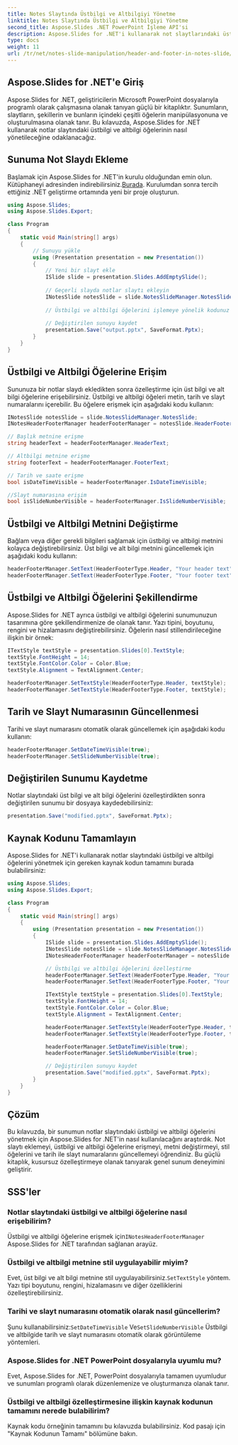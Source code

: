 ```yaml
---
title: Notes Slaytında Üstbilgi ve Altbilgiyi Yönetme
linktitle: Notes Slaytında Üstbilgi ve Altbilgiyi Yönetme
second_title: Aspose.Slides .NET PowerPoint İşleme API'si
description: Aspose.Slides for .NET'i kullanarak not slaytlarındaki üstbilgi ve altbilgiyi nasıl özelleştireceğinizi öğrenin. Bu adım adım kılavuz, kaynak kodu örnekleri sağlar ve öğelere erişmeyi, bunları değiştirmeyi ve biçimlendirmeyi kapsar.
type: docs
weight: 11
url: /tr/net/notes-slide-manipulation/header-and-footer-in-notes-slide/
---
```


## Aspose.Slides for .NET'e Giriş

Aspose.Slides for .NET, geliştiricilerin Microsoft PowerPoint dosyalarıyla programlı olarak çalışmasına olanak tanıyan güçlü bir kitaplıktır. Sunumların, slaytların, şekillerin ve bunların içindeki çeşitli öğelerin manipülasyonuna ve oluşturulmasına olanak tanır. Bu kılavuzda, Aspose.Slides for .NET kullanarak notlar slaytındaki üstbilgi ve altbilgi öğelerinin nasıl yönetileceğine odaklanacağız.

## Sunuma Not Slaydı Ekleme

 Başlamak için Aspose.Slides for .NET'in kurulu olduğundan emin olun. Kütüphaneyi adresinden indirebilirsiniz.[Burada](https://releases.aspose.com/slides/net/). Kurulumdan sonra tercih ettiğiniz .NET geliştirme ortamında yeni bir proje oluşturun.

```csharp
using Aspose.Slides;
using Aspose.Slides.Export;

class Program
{
    static void Main(string[] args)
    {
        // Sunuyu yükle
        using (Presentation presentation = new Presentation())
        {
            // Yeni bir slayt ekle
            ISlide slide = presentation.Slides.AddEmptySlide();
            
            // Geçerli slayda notlar slaytı ekleyin
            INotesSlide notesSlide = slide.NotesSlideManager.NotesSlide;
            
            // Üstbilgi ve altbilgi öğelerini işlemeye yönelik kodunuz buraya gelecek
            
            // Değiştirilen sunuyu kaydet
            presentation.Save("output.pptx", SaveFormat.Pptx);
        }
    }
}
```

## Üstbilgi ve Altbilgi Öğelerine Erişim

Sununuza bir notlar slaydı ekledikten sonra özelleştirme için üst bilgi ve alt bilgi öğelerine erişebilirsiniz. Üstbilgi ve altbilgi öğeleri metin, tarih ve slayt numaralarını içerebilir. Bu öğelere erişmek için aşağıdaki kodu kullanın:

```csharp
INotesSlide notesSlide = slide.NotesSlideManager.NotesSlide;
INotesHeaderFooterManager headerFooterManager = notesSlide.HeaderFooterManager;

// Başlık metnine erişme
string headerText = headerFooterManager.HeaderText;

// Altbilgi metnine erişme
string footerText = headerFooterManager.FooterText;

// Tarih ve saate erişme
bool isDateTimeVisible = headerFooterManager.IsDateTimeVisible;

//Slayt numarasına erişim
bool isSlideNumberVisible = headerFooterManager.IsSlideNumberVisible;
```

## Üstbilgi ve Altbilgi Metnini Değiştirme

Bağlam veya diğer gerekli bilgileri sağlamak için üstbilgi ve altbilgi metnini kolayca değiştirebilirsiniz. Üst bilgi ve alt bilgi metnini güncellemek için aşağıdaki kodu kullanın:

```csharp
headerFooterManager.SetText(HeaderFooterType.Header, "Your header text");
headerFooterManager.SetText(HeaderFooterType.Footer, "Your footer text");
```

## Üstbilgi ve Altbilgi Öğelerini Şekillendirme

Aspose.Slides for .NET ayrıca üstbilgi ve altbilgi öğelerini sunumunuzun tasarımına göre şekillendirmenize de olanak tanır. Yazı tipini, boyutunu, rengini ve hizalamasını değiştirebilirsiniz. Öğelerin nasıl stillendirileceğine ilişkin bir örnek:

```csharp
ITextStyle textStyle = presentation.Slides[0].TextStyle;
textStyle.FontHeight = 14;
textStyle.FontColor.Color = Color.Blue;
textStyle.Alignment = TextAlignment.Center;

headerFooterManager.SetTextStyle(HeaderFooterType.Header, textStyle);
headerFooterManager.SetTextStyle(HeaderFooterType.Footer, textStyle);
```

## Tarih ve Slayt Numarasının Güncellenmesi

Tarihi ve slayt numarasını otomatik olarak güncellemek için aşağıdaki kodu kullanın:

```csharp
headerFooterManager.SetDateTimeVisible(true);
headerFooterManager.SetSlideNumberVisible(true);
```

## Değiştirilen Sunumu Kaydetme

Notlar slaytındaki üst bilgi ve alt bilgi öğelerini özelleştirdikten sonra değiştirilen sunumu bir dosyaya kaydedebilirsiniz:

```csharp
presentation.Save("modified.pptx", SaveFormat.Pptx);
```

## Kaynak Kodunu Tamamlayın

Aspose.Slides for .NET'i kullanarak notlar slaytındaki üstbilgi ve altbilgi öğelerini yönetmek için gereken kaynak kodun tamamını burada bulabilirsiniz:

```csharp
using Aspose.Slides;
using Aspose.Slides.Export;

class Program
{
    static void Main(string[] args)
    {
        using (Presentation presentation = new Presentation())
        {
            ISlide slide = presentation.Slides.AddEmptySlide();
            INotesSlide notesSlide = slide.NotesSlideManager.NotesSlide;
            INotesHeaderFooterManager headerFooterManager = notesSlide.HeaderFooterManager;

            // Üstbilgi ve altbilgi öğelerini özelleştirme
            headerFooterManager.SetText(HeaderFooterType.Header, "Your header text");
            headerFooterManager.SetText(HeaderFooterType.Footer, "Your footer text");

            ITextStyle textStyle = presentation.Slides[0].TextStyle;
            textStyle.FontHeight = 14;
            textStyle.FontColor.Color = Color.Blue;
            textStyle.Alignment = TextAlignment.Center;

            headerFooterManager.SetTextStyle(HeaderFooterType.Header, textStyle);
            headerFooterManager.SetTextStyle(HeaderFooterType.Footer, textStyle);

            headerFooterManager.SetDateTimeVisible(true);
            headerFooterManager.SetSlideNumberVisible(true);

            // Değiştirilen sunuyu kaydet
            presentation.Save("modified.pptx", SaveFormat.Pptx);
        }
    }
}
```

## Çözüm

Bu kılavuzda, bir sunumun notlar slaytındaki üstbilgi ve altbilgi öğelerini yönetmek için Aspose.Slides for .NET'in nasıl kullanılacağını araştırdık. Not slaytı eklemeyi, üstbilgi ve altbilgi öğelerine erişmeyi, metni değiştirmeyi, stil öğelerini ve tarih ile slayt numaralarını güncellemeyi öğrendiniz. Bu güçlü kitaplık, kusursuz özelleştirmeye olanak tanıyarak genel sunum deneyimini geliştirir.

## SSS'ler

### Notlar slaytındaki üstbilgi ve altbilgi öğelerine nasıl erişebilirim?

 Üstbilgi ve altbilgi öğelerine erişmek için`INotesHeaderFooterManager` Aspose.Slides for .NET tarafından sağlanan arayüz.

### Üstbilgi ve altbilgi metnine stil uygulayabilir miyim?

 Evet, üst bilgi ve alt bilgi metnine stil uygulayabilirsiniz.`SetTextStyle` yöntem. Yazı tipi boyutunu, rengini, hizalamasını ve diğer özelliklerini özelleştirebilirsiniz.

### Tarihi ve slayt numarasını otomatik olarak nasıl güncellerim?

 Şunu kullanabilirsiniz:`SetDateTimeVisible` Ve`SetSlideNumberVisible` Üstbilgi ve altbilgide tarih ve slayt numarasını otomatik olarak görüntüleme yöntemleri.

### Aspose.Slides for .NET PowerPoint dosyalarıyla uyumlu mu?

Evet, Aspose.Slides for .NET, PowerPoint dosyalarıyla tamamen uyumludur ve sunumları programlı olarak düzenlemenize ve oluşturmanıza olanak tanır.

### Üstbilgi ve altbilgi özelleştirmesine ilişkin kaynak kodunun tamamını nerede bulabilirim?

Kaynak kodu örneğinin tamamını bu kılavuzda bulabilirsiniz. Kod pasajı için "Kaynak Kodunun Tamamı" bölümüne bakın.